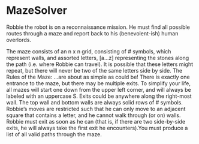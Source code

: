 # MazeSolver
Robbie the robot is on a reconnaissance mission.  He must find all possible routes through a maze and report back to his (benevolent-ish) human overlords.  

The maze consists of an n x n grid, consisting of # symbols, which represent walls, and assorted letters, [a...z] representing the stones along the path (i.e. where Robbie can travel).  It is possible that these letters might repeat, but there will never be two of the same letters side by side.  The Rules of the Maze: ...are about as simple as could be!  There is exactly one entrance to the maze, but there may be multiple exits.  To simplify your life, all mazes will start one down from the upper left corner, and will always be labeled with an uppercase S. Exits could be anywhere along the right-most wall.  The top wall and bottom walls are always solid rows of # symbols.  Robbie’s moves are restricted such that he can only move to an adjacent square that contains a letter, and he cannot walk through (or on) walls.  Robbie must exit as soon as he can (that is, if there are two side-by-side exits, he will always take the first exit he encounters).You must produce a list of all valid paths through the maze.
